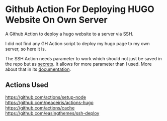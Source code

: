 # Github Action For Deploying HUGO Website On Own Server
A Github Action to deploy a hugo website to a server via SSH. 


I did not find any GH Action script to deploy my hugo page to my own server, so here it is. 

The SSH Action needs parameter to work which should not just be saved in the repo but as [secrets](https://docs.github.com/en/actions/reference/encrypted-secrets). It allows for more parameter than I used. More about that in its [documentation](https://github.com/easingthemes/ssh-deploy).




## Actions Used

https://github.com/actions/setup-node  
https://github.com/peaceiris/actions-hugo  
https://github.com/actions/cache  
https://github.com/easingthemes/ssh-deploy  
